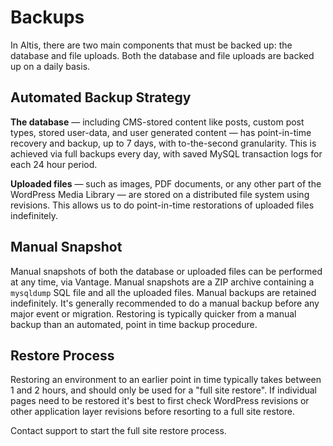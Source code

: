 # Backups

In Altis, there are two main components that must be backed up: the database and file uploads. Both the database and file uploads are backed up on a daily basis.

## Automated Backup Strategy

**The database** — including CMS-stored content like posts, custom post types, stored user-data, and user generated content — has point-in-time recovery and backup, up to 7 days, with to-the-second granularity. This is achieved via full backups every day, with saved MySQL transaction logs for each 24 hour period.

**Uploaded files** — such as images, PDF documents, or any other part of the WordPress Media Library — are stored on a distributed file system using revisions. This allows us to do point-in-time restorations of uploaded files indefinitely.

## Manual Snapshot

Manual snapshots of both the database or uploaded files can be performed at any time, via Vantage. Manual snapshots are a ZIP archive containing a `mysqldump` SQL file and all the uploaded files. Manual backups are retained indefinitely. It's generally recommended to do a manual backup before any major event or migration. Restoring is typically quicker from a manual backup than an automated, point in time backup procedure.

## Restore Process

Restoring an environment to an earlier point in time typically takes between 1 and 2 hours, and should only be used for a "full site restore". If individual pages need to be restored it's best to first check WordPress revisions or other application layer revisions before resorting to a full site restore.

Contact support to start the full site restore process.
